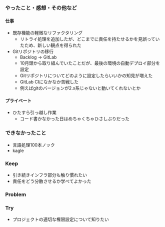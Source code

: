 ### やったこと・感想・その他など

#### 仕事

- 既存機能の軽微なリファクタリング
  - リトライ処理を追加したが、どこまでに責任を持たせるかを見誤っていたため、新しい観点を得られた
- Gitリポジトリの移行
  - Backlog → GitLab
  - 10月頭から取り組んでいたことだが、最後の環境の自動デプロイ部分を設定
  - Gitリポジトリについてどのように設定したらいいかの知見が増えた
  - GitLab CIになかなか苦戦した
   - 例えばgitのバージョンが2.x系じゃないと動いてくれないとか

#### プライベート

- ひたすら引っ越し作業
  - コード書かなかった日はめちゃくちゃひさしぶりだった

### できなかったこと

- 言語処理100本ノック
- kagle

### Keep

- 引き続きインフラ部分も触り慣れたい
- 責任をどう分散させるか学べてよかった

### Problem 


### Try

- プロジェクトの適切な権限設定について知りたい
